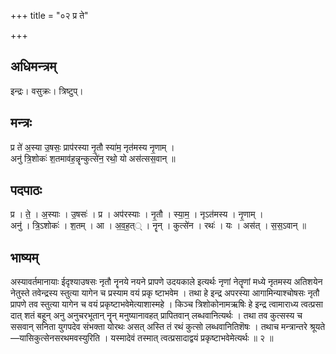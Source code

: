 +++
title = "०२ प्र ते"

+++
## अधिमन्त्रम्
इन्द्रः। वसुक्रः। त्रिष्टुप्।

## मन्त्रः
प्र ते॑ अ॒स्या उ॒षसः॒ प्राप॑रस्या नृ॒तौ स्या॑म॒ नृत॑मस्य नृ॒णाम् ।  
अनु॑ त्रि॒शोकः॑ श॒तमाव॑ह॒न्नॄन्कुत्से॑न॒ रथो॒ यो अस॑त्सस॒वान् ॥

## पदपाठः
प्र । ते॒ । अ॒स्याः । उ॒षसः॑ । प्र । अप॑रस्याः । नृ॒तौ । स्या॒म॒ । नृऽत॑मस्य । नृ॒णाम् ।  
अनु॑ । त्रि॒ऽशोकः॑ । श॒तम् । आ । अ॒व॒ह॒त्् । नॄन् । कुत्से॑न । रथः॑ । यः । अस॑त् । स॒स॒ऽवान् ॥

## भाष्यम्
अस्यावर्तमानायाः ईदृश्याउषसः नृतौ नॄनये नयने प्रापणे उदयकाले इत्यर्थः नृणां नेतॄणां मध्ये नृतमस्य अतिशयेन नेतुस्ते तवेन्द्रस्य स्तुत्या यागेन च प्रस्याम वयं प्रकृ ष्टाभवेम । तथा हे इन्द्र अपरस्या आगामिन्याश्चोषसः नृतौ प्रापणे तव स्तुत्या यागेन च वयं प्रकृष्टाभवेमेत्याशास्महे । किञ्च त्रिशोकोनामऋषिः हे इन्द्र त्वामाराध्य त्वत्प्रसा दात् शतं बहून् अनु अनुचरभूतान् नॄन् मनुष्यानावहत् प्रापितवान् लब्धवानित्यर्थः । तथा तव कुत्सस्य च ससवान् सनिता युगपदेव संभक्ता योरथः असत् अस्ति तं रथं कुत्सो लब्धवानितिशॆषः । तथाच मन्त्रान्तरे श्रूयते—यासिकुत्सेनसरथमवस्युरिति । यस्मादेवं तस्मात् त्वत्प्रसादाद्वयं प्रकृष्टाभवेमेत्यर्थः ॥ २ ॥